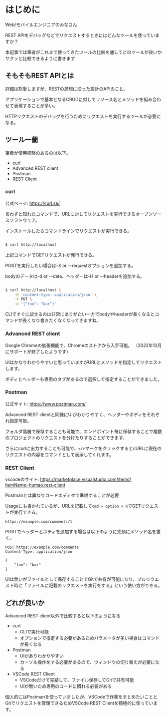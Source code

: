 # はじめに

Web/モバイルエンジニアのみなさん

REST APIをデバッグなどでリクエストするときにはどんなツールを使っていますか？

本記事では筆者がこれまで使ってきたツールの比較を通してどのツールが良いかサクッと比較できるように書きます

## そもそもREST APIとは

詳細は割愛しますが、RESTの思想に沿った設計のAPIのこと。

アプリケーションで基本となるCRUDに対してリソース名とメソッドを組み合わせて表現することが多い。

HTTPリクエストのデバッグを行うためにリクエストを実行するツールが必要になる。

## ツール一蘭

筆者が使用経験のあるのは以下。

- curl
- Advanced REST client
- Postman
- REST Client

### curl

公式ページ: https://curl.se/

言わずと知れたコマンドで、URLに対してリクエストを実行できるオープンソースソフトウェア。

インストールしたらコマンドラインでリクエストが実行できる。

```sh

$ curl http://localhost

```

上記コマンドでGETリクエストが発行できる。

POSTを実行したい場合は-X or --requestオプションを追加する。

bodyのデータは-d or --data、ヘッダーは-H or --headerを追加する。


```sh

$ curl http://localhost \
    -H 'content-type: application/json' \
    -X PUT \
    -d '{"foo": "bar"}'

```

CLIですぐに試せるのは非常にありがたい一方でbodyやheaderが長くなるとコマンドが長くなり書きたくなくなってきますね。

### Advanced REST client

Google Chromeの拡張機能で、Chromeのストアから入手可能。
（2022年12月にサポートが終了したようです）

UIはかなりわかりやすいと思っていますがURLとメソッドを指定してリクエストします。

ボディとヘッダーも専用のタブがあるので選択して指定することができました。

### Postman

公式サイト: https://www.postman.com/

Advanced REST clientと同様にUIがわかりやすく、ヘッダーやボディをそれぞれ指定可能。

フォルダ階層で保存することも可能で、エンドポイント毎に保存することで複数のプロジェクトのリクエストを分けたりすることができます。

さらにcurlに出力することも可能で、`</>`マークをクリックするとcURLに現在のリクエストの内容をコマンドとして表示してくれます。

### REST Client

vscodeのサイト: https://marketplace.visualstudio.com/items?itemName=humao.rest-client

Postmanとは異なりコードエディタで準備することが必要

Usageにも書かれているが、URLを記載して`cmd + option + R`でGETリクエストが実行できる。

```http
https://example.com/comments/1
```

POSTでヘッダーとボディを追加する場合は以下のように先頭にメソッド名を書く。

```http
POST https://example.com/comments
Content-Type: application/json

{
    "foo": "bar"
}
```

UIは無いがファイルとして保存することでGitで共有が可能になり、プルリクエスト時に「ファイルに記載のリクエストを実行をする」という使い方ができる。


## どれが良いか

Advanced REST client以外で比較すると以下のようになる

- curl
  - CLIで実行可能
  - オプションで指定する必要があるためパラメータが多い場合はコマンドが長くなる
- Postman
  - UIがありわかりやすい
  - カーソル操作をする必要があるので、ウィンドウの切り替えが必要になる
- VSCode REST Client
  - VSCodeだけで完結して、ファイル保存してGitで共有可能
  - UIが無いため専用のコードに慣れる必要がある

個人的にはPostmanを使っていましたが、VSCodeで作業をまとめたいこととGitでリクエストを管理できるためVSCode REST Clientを積極的に使っています。
